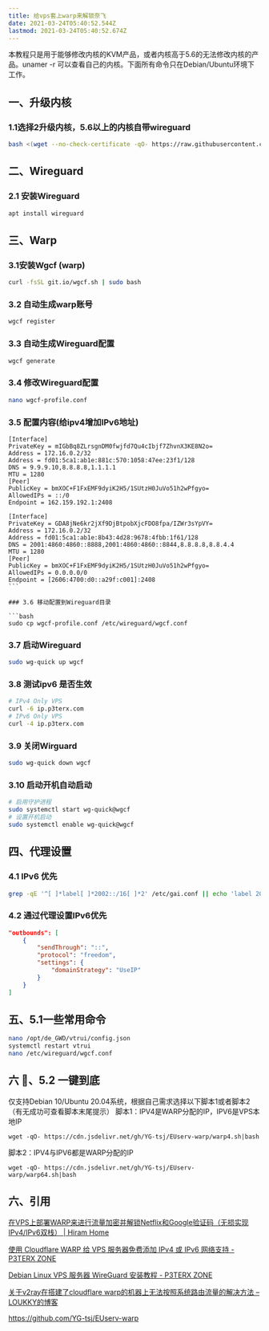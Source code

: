 ```yaml
---
title: 给vps套上warp来解锁奈飞
date: 2021-03-24T05:40:52.544Z
lastmod: 2021-03-24T05:40:52.674Z
---
```

本教程只是用于能够修改内核的KVM产品，或者内核高于5.6的无法修改内核的产品。unamer -r 可以查看自己的内核。下面所有命令只在Debian/Ubuntu环境下工作。

## 一、升级内核

### 1.1选择2升级内核，5.6以上的内核自带wireguard

```bash
bash <(wget --no-check-certificate -qO- https://raw.githubusercontent.com/jacyl4/de_GWD/main/server)
```

## 二、Wireguard

### 2.1 安装Wireguard

```bash
apt install wireguard
```

## 三、Warp

### 3.1安装Wgcf (warp)

```bash
curl -fsSL git.io/wgcf.sh | sudo bash
```

### 3.2 自动生成warp账号

```bash
wgcf register
```

### 3.3 自动生成Wireguard配置

```bash
wgcf generate
```

### 3.4 修改Wireguard配置

```bash
nano wgcf-profile.conf
```

### 3.5 配置内容(给ipv4增加IPv6地址)

```
[Interface]
PrivateKey = mIGbBq8ZLrsgnDM0fwjfd7Qu4cIbjf7ZhvnX3KE8N2o=
Address = 172.16.0.2/32
Address = fd01:5ca1:ab1e:881c:570:1058:47ee:23f1/128
DNS = 9.9.9.10,8.8.8.8,1.1.1.1
MTU = 1280
[Peer]
PublicKey = bmXOC+F1FxEMF9dyiK2H5/1SUtzH0JuVo51h2wPfgyo=
AllowedIPs = ::/0
Endpoint = 162.159.192.1:2408
```

````
[Interface]
PrivateKey = GDA8jNe6kr2jXf9DjBtpobXjcFDO8fpa/IZWr3sYpVY=
Address = 172.16.0.2/32
Address = fd01:5ca1:ab1e:8b43:4d28:9678:4fbb:1f61/128
DNS = 2001:4860:4860::8888,2001:4860:4860::8844,8.8.8.8,8.8.4.4
MTU = 1280
[Peer]
PublicKey = bmXOC+F1FxEMF9dyiK2H5/1SUtzH0JuVo51h2wPfgyo=
AllowedIPs = 0.0.0.0/0
Endpoint = [2606:4700:d0::a29f:c001]:2408
```﻿

### 3.6 移动配置到Wireguard目录

```bash
sudo cp wgcf-profile.conf /etc/wireguard/wgcf.conf
````

### 3.7 启动Wireguard

```bash
sudo wg-quick up wgcf
```

### 3.8 测试ipv6 是否生效

```bash
# IPv4 Only VPS
curl -6 ip.p3terx.com
# IPv6 Only VPS
curl -4 ip.p3terx.com
```

### 3.9 关闭Wirguard

```bash
sudo wg-quick down wgcf
```

### 3.10 启动开机自动启动

```bash
# 启用守护进程
sudo systemctl start wg-quick@wgcf
# 设置开机启动
sudo systemctl enable wg-quick@wgcf
```

## 四、代理设置

### 4.1 IPv6 优先

```bash
grep -qE '^[ ]*label[ ]*2002::/16[ ]*2' /etc/gai.conf || echo 'label 2002::/16   2' | sudo tee -a /etc/gai.conf
```

### 4.2 通过代理设置IPv6优先

```json
"outbounds": [
    {
        "sendThrough": "::",
        "protocol": "freedom",
        "settings": {
            "domainStrategy": "UseIP"
        }
    }
]
```

## 五、5.1一些常用命令

```bash
nano /opt/de_GWD/vtrui/config.json
systemctl restart vtrui
nano /etc/wireguard/wgcf.conf
```

## 六 、5.2 一键到底

仅支持Debian 10/Ubuntu 20.04系统，根据自己需求选择以下脚本1或者脚本2（有无成功可查看脚本末尾提示）
脚本1：IPV4是WARP分配的IP，IPV6是VPS本地IP

```
wget -qO- https://cdn.jsdelivr.net/gh/YG-tsj/EUserv-warp/warp4.sh|bash
```

脚本2：IPV4与IPV6都是WARP分配的IP

```
wget -qO- https://cdn.jsdelivr.net/gh/YG-tsj/EUserv-warp/warp64.sh|bash
```

## 六、引用

[在VPS上部署WARP来进行流量加密并解锁Netflix和Google验证码（无损实现IPv4/IPv6双栈） | Hiram Home](https://hiram.wang/cloudflare-wrap-vps/)

[使用 Cloudflare WARP 给 VPS 服务器免费添加 IPv4 或 IPv6 网络支持 - P3TERX ZONE](https://p3terx.com/archives/use-cloudflare-warp-to-add-extra-ipv4-or-ipv6-network-support-to-vps-servers-for-free.html)

[Debian Linux VPS 服务器 WireGuard 安装教程 - P3TERX ZONE](https://p3terx.com/archives/debian-linux-vps-server-wireguard-installation-tutorial.html)

[关于v2ray在搭建了cloudflare warp的机器上无法按照系统路由流量的解决方法 – LOUKKY的博客](https://loukky.com/archives/1507)

https://github.com/YG-tsj/EUserv-warp